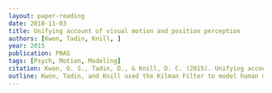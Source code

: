 ```yaml
---
layout: paper-reading
date: 2018-11-03
title: Unifying account of visual motion and position perception
authors: [Kwon, Tadin, Knill, ]
year: 2015
publication: PNAS
tags: [Psych, Motion, Modeling]
citation: Kwon, O. S., Tadin, D., & Knill, D. C. (2015). Unifying account of visual motion and position perception. Proceedings of the National Academy of Sciences, 112(26), 8142-8147.
outline: Kwon, Tadin, and Knill used the Kilman Filter to model human motion perception. It turned out that the new model not only explains what we observed before, but also predict new motion illusions. The idea of the model is clean and distinct.
---
```

